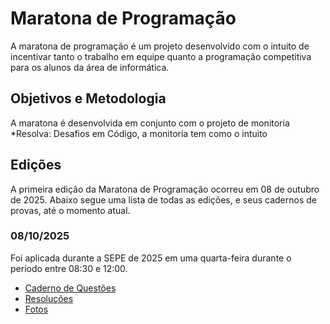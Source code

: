 # Maratona de Programação
A maratona de programação é um projeto desenvolvido com o intuito de incentivar tanto o trabalho em equipe quanto a programação competitiva para os alunos da área de informática.

## Objetivos e Metodologia
A maratona é desenvolvida em conjunto com o projeto de monitoria *Resolva: Desafios em Código, a monitoria tem como o intuito

## Edições
A primeira edição da Maratona de Programação ocorreu em 08 de outubro de 2025. Abaixo segue uma lista de todas as edições, e seus cadernos de provas, até o momento atual.

### 08/10/2025
Foi aplicada durante a SEPE de 2025 em uma quarta-feira durante o período entre 08:30 e 12:00.
- [Caderno de Questões](https://github.com/Monitoria-IFC-Araquari/maratona-de-programacao/blob/main/edicoes/2025/Caderno%20de%20Quest%C3%B5es%20Novo.pdf)
- [Resoluções](https://github.com/Monitoria-IFC-Araquari/maratona-de-programacao/tree/main/edicoes/2025/questoes)
- [Fotos](https://drive.google.com/drive/folders/1ZV5ZQj9EszNe1Nbn5Um6PVR5Zoud-Yzv?usp=sharing)
